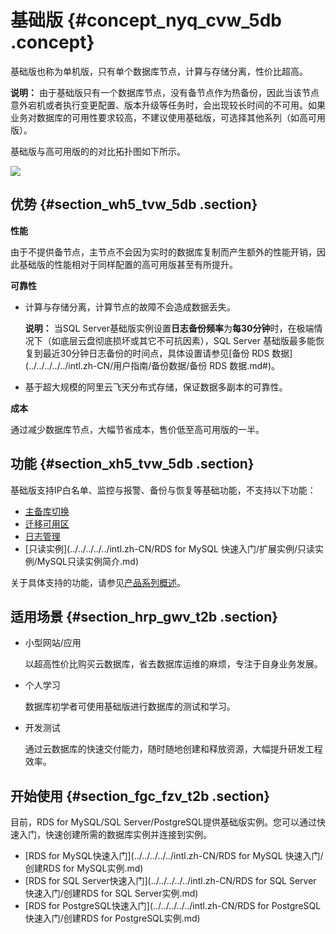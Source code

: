 # 基础版 {#concept_nyq_cvw_5db .concept}

基础版也称为单机版，只有单个数据库节点，计算与存储分离，性价比超高。

**说明：** 由于基础版只有一个数据库节点，没有备节点作为热备份，因此当该节点意外宕机或者执行变更配置、版本升级等任务时，会出现较长时间的不可用。如果业务对数据库的可用性要求较高，不建议使用基础版，可选择其他系列（如高可用版）。

基础版与高可用版的的对比拓扑图如下所示。

![](http://static-aliyun-doc.oss-cn-hangzhou.aliyuncs.com/assets/img/7788/15525280381359_zh-CN.png)

## 优势 {#section_wh5_tvw_5db .section}

**性能**

由于不提供备节点，主节点不会因为实时的数据库复制而产生额外的性能开销，因此基础版的性能相对于同样配置的高可用版甚至有所提升。

**可靠性**

-   计算与存储分离，计算节点的故障不会造成数据丢失。

    **说明：** 当SQL Server基础版实例设置**日志备份频率**为**每30分钟**时，在极端情况下（如底层云盘彻底损坏或其它不可抗因素），SQL Server 基础版最多能恢复到最近30分钟日志备份的时间点，具体设置请参见[备份 RDS 数据](../../../../../intl.zh-CN/用户指南/备份数据/备份 RDS 数据.md#)。

-   基于超大规模的阿里云飞天分布式存储，保证数据多副本的可靠性。

**成本**

通过减少数据库节点，大幅节省成本，售价低至高可用版的一半。

## 功能 {#section_xh5_tvw_5db .section}

基础版支持IP白名单、监控与报警、备份与恢复等基础功能，不支持以下功能：

-   [主备库切换](../../../../../intl.zh-CN/用户指南/实例管理/切换主备实例.md)
-   [迁移可用区](../../../../../intl.zh-CN/用户指南/实例管理/迁移可用区.md)
-   [日志管理](../../../../../intl.zh-CN/用户指南/日志管理.md)
-   [只读实例](../../../../../intl.zh-CN/RDS for MySQL 快速入门/扩展实例/只读实例/MySQL只读实例简介.md)

关于具体支持的功能，请参见[产品系列概述](intl.zh-CN/云数据库RDS简介/产品系列/产品系列概述.md)。

## 适用场景 {#section_hrp_gwv_t2b .section}

-   小型网站/应用

    以超高性价比购买云数据库，省去数据库运维的麻烦，专注于自身业务发展。

-   个人学习

    数据库初学者可使用基础版进行数据库的测试和学习。

-   开发测试

    通过云数据库的快速交付能力，随时随地创建和释放资源，大幅提升研发工程效率。


## 开始使用 {#section_fgc_fzv_t2b .section}

目前，RDS for MySQL/SQL Server/PostgreSQL提供基础版实例。您可以通过快速入门，快速创建所需的数据库实例并连接到实例。

-   [RDS for MySQL快速入门](../../../../../intl.zh-CN/RDS for MySQL 快速入门/创建RDS for MySQL实例.md)
-   [RDS for SQL Server快速入门](../../../../../intl.zh-CN/RDS for SQL Server 快速入门/创建RDS for SQL Server实例.md)
-   [RDS for PostgreSQL快速入门](../../../../../intl.zh-CN/RDS for PostgreSQL 快速入门/创建RDS for PostgreSQL实例.md)

